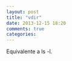 ```yaml
---
layout: post
title: "vdir"
date: 2013-12-15 18:20
comments: true
categories: 
---
```

Equivalente a ls -l.

